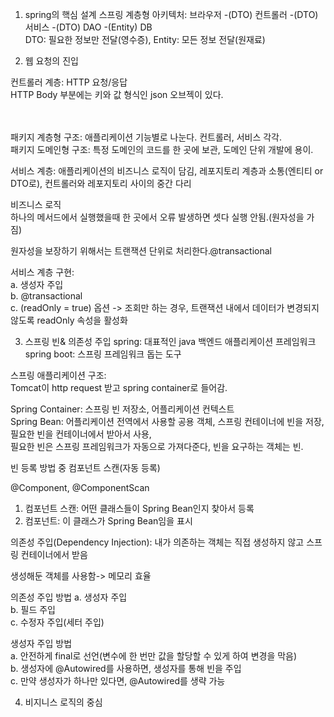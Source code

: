 1. spring의 핵심 설계
스프링 계층형 아키텍처: 브라우저 -(DTO) 컨트롤러 -(DTO) 서비스 -(DTO) DAO -(Entity) DB  
DTO: 필요한 정보만 전달(영수증), Entity: 모든 정보 전달(원재료)  

2. 웹 요청의 진입

컨트롤러 계층: HTTP 요청/응답  
HTTP Body 부분에는 키와 값 형식인 json 오브젝이 있다.    

<br><br>
패키지 계층형 구조: 애플리케이션 기능별로 나눈다. 컨트롤러, 서비스 각각.  
패키지 도메인형 구조: 특정 도메인의 코드를 한 곳에 보관, 도메인 단위 개발에 용이.

서비스 계층: 애플리케이션의 비즈니스 로직이 담김, 레포지토리 계층과 소통(엔티티 or DTO로), 컨트롤러와 레포지토리 사이의 중간 다리  

비즈니스 로직  
하나의 메서드에서 실행했을때 한 곳에서 오류 발생하면 셋다 실행 안됨.(원자성을 가짐)  

원자성을 보장하기 위해서는 트랜잭션 단위로 처리한다.@transactional  

서비스 계층 구현:  
a. 생성자 주입  
b. @transactional  
c. (readOnly = true) 옵션 -> 조회만 하는 경우, 트랜잭션 내에서 데이터가 변경되지 않도록 readOnly 속성을 활성화  

3. 스프링 빈& 의존성 주입
spring: 대표적인 java 백엔드 애플리케이션 프레임워크
spring boot: 스프링 프레임워크 돕는 도구

스프링 애플리케이션 구조:  
Tomcat이 http request 받고 spring container로 들어감.  

Spring Container: 스프링 빈 저장소, 어플리케이션 컨텍스트  
Spring Bean: 어플리케이션 전역에서 사용할 공용 객체, 스프링 컨테이너에 빈을 저장, 필요한 빈을 컨테이너에서 받아서 사용,    
필요한 빈은 스프링 프레임워크가 자동으로 가져다준다, 빈을 요구하는 객체는 빈.  

빈 등록 방법 중 컴포넌트 스캔(자동 등록)  

@Component, @ComponentScan  
1. 컴포넌트 스캔: 어떤 클래스들이 Spring Bean인지 찾아서 등록
2. 컴포넌트: 이 클래스가 Spring Bean임을 표시

의존성 주입(Dependency Injection): 내가 의존하는 객체는 직접 생성하지 않고 스프링 컨테이너에서 받음  

생성해둔 객체를 사용함-> 메모리 효율  

의존성 주입 방법
a. 생성자 주입  
b. 필드 주입  
c. 수정자 주입(세터 주입)  

생성자 주입 방법  
a. 안전하게 final로 선언(변수에 한 번만 값을 할당할 수 있게 하여 변경을 막음)  
b. 생성자에 @Autowired를 사용하면, 생성자를 통해 빈을 주입  
c. 만약 생성자가 하나만 있다면, @Autowired를 생략 가능  


   

4. 비지니스 로직의 중심
